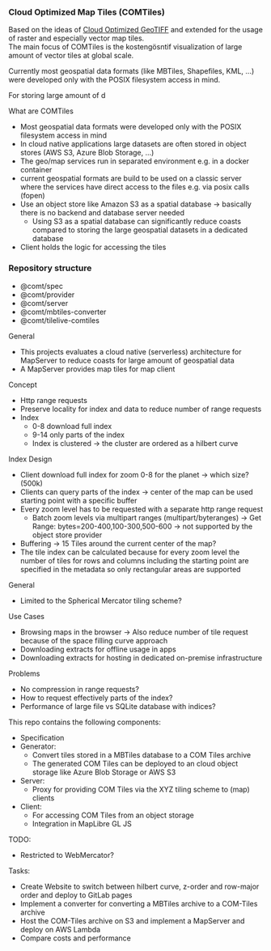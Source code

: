 ### Cloud Optimized Map Tiles (COMTiles)

Based on the ideas of [Cloud Optimized GeoTIFF](https://www.cogeo.org/) and extended for the usage of raster and especially vector map tiles.  
The main focus of COMTiles is the kostengösntif visualization of large amount of vector tiles at global scale.

Currently most geospatial data formats (like MBTiles, Shapefiles, KML, ...) were developed only with the POSIX filesystem access in mind.

For storing large amount of d

What are COMTiles
- Most geospatial data formats were developed only with the POSIX filesystem access in mind
- In cloud native applications large datasets are often stored in object stores (AWS S3, Azure Blob Storage, ...)
- The geo/map services run in separated environment e.g. in a docker container
- current geospatial formats are build to be used on a classic server where the services have direct access to the files
  e.g. via posix calls (fopen)
- Use an object store like Amazon S3 as a spatial database -> basically there is no backend and database server needed
  - Using S3 as a spatial database can significantly reduce coasts compared to storing the large geospatial datasets in a dedicated database
- Client holds the logic for accessing the tiles


### Repository structure
- @comt/spec
- @comt/provider
- @comt/server
- @comt/mbtiles-converter
- @comt/tilelive-comtiles



General
- This projects evaluates a cloud native (serverless) architecture for MapServer to reduce coasts for large amount of geospatial data
- A MapServer provides map tiles for map client
 
    
Concept
- Http range requests
- Preserve locality for index and data to reduce number of range requests
- Index
    - 0-8 download full index
    - 9-14 only parts of the index
    - Index is clustered -> the cluster are ordered as a hilbert curve
  
Index Design
- Client download full index for zoom 0-8 for the planet -> which size? (500k)
- Clients can query parts of the index -> center of the map can be used starting point with a specific buffer
- Every zoom level has to be requested with a separate http range request
  - Batch zoom levels via multipart ranges (multipart/byteranges) -> Get Range: bytes=200-400,100-300,500-600 
    -> not supported by the object store provider
- Buffering -> 15 Tiles around the current center of the map?
- The tile index can be  calculated because for every zoom level the number of tiles for rows and columns including the starting point
  are specified in the metadata so only rectangular areas are supported

    
General
- Limited to the Spherical Mercator tiling scheme?

Use Cases
- Browsing maps in the browser -> Also reduce number of tile request because of the space filling curve approach
- Downloading extracts for offline usage in apps
- Downloading extracts for hosting in dedicated on-premise infrastructure
    
Problems
- No compression in range requests?
- How to request effectively parts of the index?
- Performance of large file vs SQLite database with indices?


This repo contains the following components: 
- Specification
- Generator: 
  - Convert tiles stored in a MBTiles database to a COM Tiles archive
  - The generated COM Tiles can be deployed to an cloud object storage like Azure Blob Storage or AWS S3
- Server: 
  - Proxy for providing COM Tiles via the XYZ tiling scheme to (map) clients
- Client: 
  - For accessing COM Tiles from an object storage 
  - Integration in MapLibre GL JS


TODO:
- Restricted to WebMercator?

Tasks:
- Create Website to switch between hilbert curve, z-order and row-major order and deploy to GitLab pages
- Implement a converter for converting a MBTiles archive to a COM-Tiles archive
- Host the COM-Tiles archive on S3 and implement a MapServer and deploy on AWS Lambda
- Compare costs and performance
